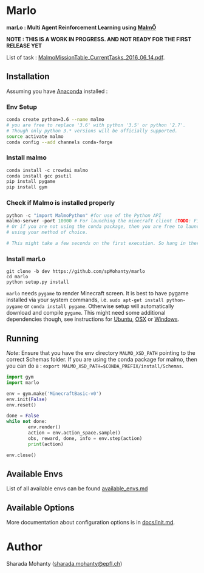 # Marlo

**marLo : Multi Agent Reinforcement Learning using [MalmÖ](https://github.com/Microsoft/malmo)**

**NOTE : THIS IS A WORK IN PROGRESS. AND NOT READY FOR THE FIRST RELEASE YET**


List of task :  [MalmoMissionTable_CurrentTasks_2016_06_14.pdf](https://github.com/Microsoft/malmo/raw/master/sample_missions/MalmoMissionTable_CurrentTasks_2016_06_14.pdf).

## Installation

Assuming you have [Anaconda](https://www.anaconda.com/download) installed :
### Env Setup
```bash
conda create python=3.6 --name malmo
# you are free to replace '3.6' with python '3.5' or python '2.7'.
# Though only python 3.* versions will be officially supported.
source activate malmo
conda config --add channels conda-forge
```

### Install malmo
```python
conda install -c crowdai malmo
conda install gcc psutil
pip install pygame
pip install gym
```
### Check if Malmo is installed properly
```python
python -c "import MalmoPython" #for use of the Python API
malmo-server -port 10000 # For launching the minecraft client (TODO: Fix name conventions)
# Or if you are not using the conda package, then you are free to launch the minecraft client
# using your method of choice.

# This might take a few seconds on the first execution. So hang in there.
```

### Install marLo
 ```
git clone -b dev https://github.com/spMohanty/marlo
cd marlo
python setup.py install
```

 `marlo` needs `pygame` to render Minecraft screen. It is best to have pygame installed via your system commands, i.e. `sudo apt-get install python-pygame` or `conda install pygame`. Otherwise setup will automatically download and compile `pygame`. This might need some additional dependencies though, see instructions for [Ubuntu](http://www.pygame.org/wiki/CompileUbuntu), [OSX](http://pygame.org/wiki/MacCompile) or [Windows](http://pygame.org/wiki/CompileWindows).

## Running

*Note*: Ensure that you have the env directory `MALMO_XSD_PATH` pointing to the correct Schemas folder.
If you are using the conda package for malmo, then you can do a :
`export MALMO_XSD_PATH=$CONDA_PREFIX/install/Schemas`.

```python
import gym
import marlo

env = gym.make('MinecraftBasic-v0')
env.init(False)
env.reset()

done = False
while not done:
        env.render()
        action = env.action_space.sample()
        obs, reward, done, info = env.step(action)
        print(action)

env.close()
```

## Available Envs
List of all available envs can be found [available_envs.md](docs/available_envs.md)

## Available Options

More documentation about configuration options is in [docs/init.md](docs/init.md).


# Author
Sharada Mohanty (sharada.mohanty@epfl.ch)
